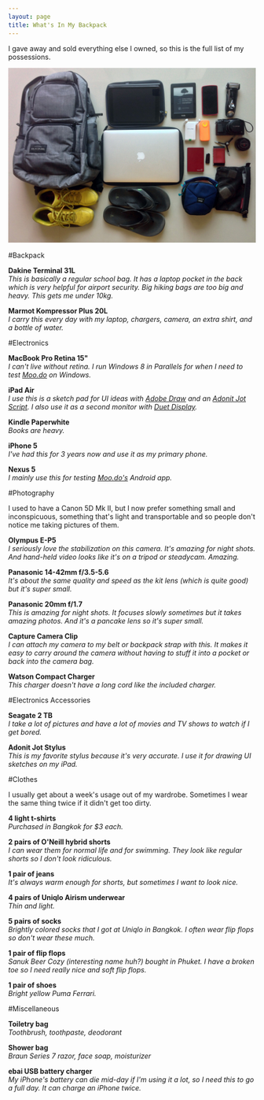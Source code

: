 ```yaml
---
layout: page
title: What's In My Backpack
---
```


I gave away and sold everything else I owned, so this is the full list of my possessions.

![What's in my bag](/img/stuff.jpg)

#Backpack

**Dakine Terminal 31L**<br>
*This is basically a regular school bag. It has a laptop pocket in the back which is very helpful for airport security. Big hiking bags are too big and heavy. This gets me under 10kg.*

**Marmot Kompressor Plus 20L**<br>
*I carry this every day with my laptop, chargers, camera, an extra shirt, and a bottle of water.*


#Electronics

**MacBook Pro Retina 15"**<br>
*I can't live without retina. I run Windows 8 in Parallels for when I need to test [Moo.do](http://moo.do) on Windows.*

**iPad Air**<br>
*I use this is a sketch pad for UI ideas with [Adobe Draw](http://www.adobe.com/products/draw.html) and an [Adonit Jot Script](http://www.adonit.net/jot/script/). I also use it as a second monitor with [Duet Display](http://www.duetdisplay.com/).*

**Kindle Paperwhite**<br>
*Books are heavy.*

**iPhone 5**<br>
*I've had this for 3 years now and use it as my primary phone.*

**Nexus 5**<br>
*I mainly use this for testing [Moo.do's](http://moo.do) Android app.*


#Photography

I used to have a Canon 5D Mk II, but I now prefer something small and inconspicuous, something that's light and transportable and so people don't notice me taking pictures of them.

**Olympus E-P5**<br>
*I seriously love the stabilization on this camera.  It's amazing for night shots. And hand-held video looks like it's on a tripod or steadycam. Amazing.*

**Panasonic 14-42mm f/3.5-5.6**<br>
*It's about the same quality and speed as the kit lens (which is quite good) but it's super small.*

**Panasonic 20mm f/1.7**<br>
*This is amazing for night shots. It focuses slowly sometimes but it takes amazing photos. And it's a pancake lens so it's super small.*

**Capture Camera Clip**<br>
*I can attach my camera to my belt or backpack strap with this. It makes it easy to carry around the camera without having to stuff it into a pocket or back into the camera bag.*

**Watson Compact Charger**<br>
*This charger doesn't have a long cord like the included charger.*


#Electronics Accessories

**Seagate 2 TB**<br>
*I take a lot of pictures and have a lot of movies and TV shows to watch if I get bored.*

**Adonit Jot Stylus**<br>
*This is my favorite stylus because it's very accurate. I use it for drawing UI sketches on my iPad.*


#Clothes

I usually get about a week's usage out of my wardrobe. Sometimes I wear the same thing twice if it didn't get too dirty.

**4 light t-shirts**<br>
*Purchased in Bangkok for $3 each.*

**2 pairs of O'Neill hybrid shorts**<br>
*I can wear them for normal life and for swimming. They look like regular shorts so I don't look ridiculous.*

**1 pair of jeans**<br>
*It's always warm enough for shorts, but sometimes I want to look nice.*

**4 pairs of Uniqlo Airism underwear**<br>
*Thin and light.*

**5 pairs of socks**<br>
*Brightly colored socks that I got at Uniqlo in Bangkok. I often wear flip flops so don't wear these much.*

**1 pair of flip flops**<br>
*Sanuk Beer Cozy (interesting name huh?) bought in Phuket. I have a broken toe so I need really nice and soft flip flops.*

**1 pair of shoes**<br>
*Bright yellow Puma Ferrari.*

#Miscellaneous

**Toiletry bag**<br>
*Toothbrush, toothpaste, deodorant*

**Shower bag**<br>
*Braun Series 7 razor, face soap, moisturizer*

**ebai USB battery charger**<br>
*My iPhone's battery can die mid-day if I'm using it a lot, so I need this to go a full day. It can charge an iPhone twice.*